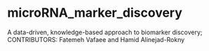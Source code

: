 # microRNA_marker_discovery
A data-driven, knowledge-based approach to biomarker discovery; 
CONTRIBUTORS: Fatemeh Vafaee and Hamid Alinejad-Rokny
